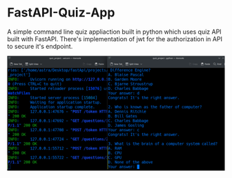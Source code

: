 # FastAPI-Quiz-App
A simple command line quiz appliaction built in python which uses quiz API built with FastAPI. There's implementation of jwt for the authorization in API to secure it's endpoint. 

![Screenshot](Screenshot_20231114_165854.png)
